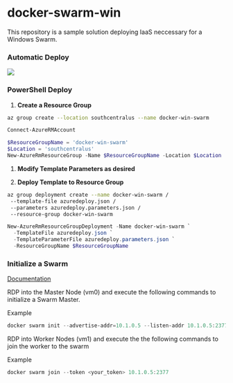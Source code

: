 # docker-swarm-win

This repository is a sample solution deploying IaaS neccessary for a Windows Swarm.

### Automatic Deploy

<a href="https://portal.azure.com/#create/Microsoft.Template/uri/https%3A%2F%2Fraw.githubusercontent.com%2Fdanielscholl%2Fdocker-swarm-win%2Fmaster%2Fazuredeploy.json" target="_blank">
    <img src="http://azuredeploy.net/deploybutton.png"/>
</a>

### PowerShell Deploy

1. __Create a Resource Group__

```bash
az group create --location southcentralus --name docker-win-swarm
```

```powershell
Connect-AzureRMAccount

$ResourceGroupName = 'docker-win-swarm'
$Location = 'southcentralus'
New-AzureRmResourceGroup -Name $ResourceGroupName -Location $Location
```

1. __Modify Template Parameters as desired__

1. __Deploy Template to Resource Group__

```bash
az group deployment create --name docker-win-swarm /
 --template-file azuredeploy.json /
 --parameters azuredeploy.parameters.json /
 --resource-group docker-win-swarm
```

```powershell
New-AzureRmResourceGroupDeployment -Name docker-win-swarm `
  -TemplateFile azuredeploy.json `
  -TemplateParameterFile azuredeploy.parameters.json `
  -ResourceGroupName $ResourceGroupName 
```

### Initialize a Swarm

[Documentation](https://docs.microsoft.com/en-us/virtualization/windowscontainers/manage-containers/swarm-mode)

RDP into the Master Node (vm0) and execute the following commands to initialize a Swarm Master.

Example
```powershell
docker swarm init --advertise-addr=10.1.0.5 --listen-addr 10.1.0.5:2377
```

RDP into Worker Nodes (vm1) and execute the the following commands to join the worker to the swarm

Example
```powershell
docker swarm join --token <your_token> 10.1.0.5:2377
```
